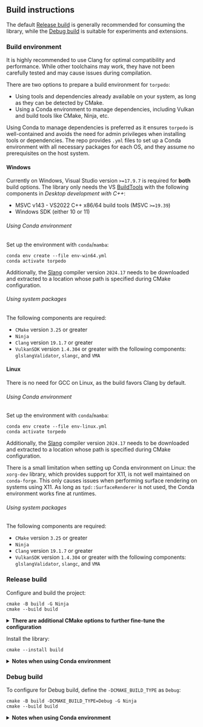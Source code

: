 ## Build instructions
The default [Release build](#release-build) is generally recommended for consuming the library, while the [Debug build](#debug-build)
is suitable for experiments and extensions.

### Build environment
It is highly recommended to use Clang for optimal compatibility and performance. While other toolchains may work,
they have not been carefully tested and may cause issues during compilation.

There are two options to prepare a build environment for `torpedo`:
- Using tools and dependencies already available on your system, as long as they can be detected by CMake.
- Using a Conda environment to manage dependencies, including Vulkan and build tools like CMake, Ninja, etc.

Using Conda to manage dependencies is preferred as it ensures `torpedo` is well-contained and avoids the need for admin
privileges when installing tools or dependencies. The repo provides `.yml` files to set up a Conda environment with
all necessary packages for each OS, and they assume no prerequisites on the host system.

#### Windows
Currently on Windows, Visual Studio version `>=17.9.7` is required for **both** build options. The library only needs
the VS [BuildTools](https://visualstudio.microsoft.com/downloads/#build-tools-for-visual-studio-2022) with the following components in *Desktop development with C++*:
- MSVC v143 - VS2022 C++ x86/64 build tools (MSVC `>=19.39`)
- Windows SDK (either 10 or 11)

###### Using Conda environment
Set up the environment with `conda`/`mamba`:
```shell
conda env create --file env-win64.yml
conda activate torpedo
```

Additionally, the [Slang](https://github.com/shader-slang/slang/releases/tag/v2024.17) compiler version `2024.17` needs
to be downloaded and extracted to a location whose path is specified during CMake configuration.

###### Using system packages
The following components are required:
- `CMake` version `3.25` or greater
- `Ninja`
- `Clang` version `19.1.7` or greater
- `VulkanSDK` version `1.4.304` or greater with the following components: `glslangValidator`, `slangc`, and `VMA`

#### Linux
There is no need for GCC on Linux, as the build favors Clang by default.

###### Using Conda environment
Set up the environment with `conda`/`mamba`:
```shell
conda env create --file env-linux.yml
conda activate torpedo
```

Additionally, the [Slang](https://github.com/shader-slang/slang/releases/tag/v2024.17) compiler version `2024.17` needs
to be downloaded and extracted to a location whose path is specified during CMake configuration.

There is a small limitation when setting up Conda environment on Linux: the `xorg-dev` library, which provides support
for X11, is not well maintained on `conda-forge`. This only causes issues when performing surface rendering on systems
using X11. As long as `tpd::SurfaceRenderer` is not used, the Conda environment works fine at runtimes.

###### Using system packages
The following components are required:
- `CMake` version `3.25` or greater
- `Ninja`
- `Clang` version `19.1.7` or greater
- `VulkanSDK` version `1.4.304` or greater with the following components: `glslangValidator`, `slangc`, and `VMA`

### Release build
Configure and build the project:
```shell
cmake -B build -G Ninja
cmake --build build
```

<details>
<summary><span style="font-weight: bold;">There are additional CMake options to further fine-tune the configuration</span></summary>

- `-DTORPEDO_BUILD_DEMO` (`BOOL`): build demo targets, enabled automatically for Debug build if not explicitly set on
the CLI. For other builds, the default option is `OFF` unless explicitly set otherwise on the CLI.
- `-DSLANG_COMPILER_DIR` (`PATH`): path to the directory containing the `slangc` compiler. This option is necessary when
building `torpedo` within the Conda environment if the compiler is not installed in default search paths.
- `-DCMAKE_INSTALL_PREFIX` (`PATH`): automatically set to `CONDA_PREFIX` if the variable is defined and the option is not
explicitly set on the CLI. Note that `CONDA_PREFIX` is automatically defined when a `conda`/`mamba` environment activated.

</details>

Install the library:
```shell
cmake --install build
```

<details>
<summary><span style="font-weight: bold;">Notes when using Conda environment</span></summary>

- The installation path is automatically set to `CONDA_PREFIX` unless `CMAKE_INSTALL_PREFIX` is explicitly set during
CMake configuration.

- The `-DSLANG_COMPILER_DIR` may need to be explicitly set to the **directory** containing `slangc` to help CMake find it
if the compiler is not installed in system's default search paths (i.e. when not using a VulkanSDK):
```shell
cmake -B build -G Ninja -DSLANG_COMPILER_DIR=path/to/dir
```

- If the system already has VulkanSDK installed but building `torpedo` from within Conda is desirable, the `VULKAN_SDK`
environment variable must be set to `CONDA_PREFIX` (Linux) or `CONDA_PREFIX/Library` (Windows) prior to configuration.

- Additionally, if your system already installs a default compiler, it may be necessary to specify Clang for CMake:
```shell
# Replace with the full path to clang/clang++ in the conda environment
# if the system also has Clang installed
cmake -B build -G Ninja -DCMAKE_C_COMPILER=clang -DCMAKE_CXX_COMPILER=clang++
```

- The C/C++ compilers detected by CMake should ideally be like the following:
```
-- The C compiler identification is Clang 19.1.7
-- The CXX compiler identification is Clang 19.1.7
```

</details>

### Debug build
To configure for Debug build, define the `-DCMAKE_BUILD_TYPE` as `Debug`:
```shell
cmake -B build -DCMAKE_BUILD_TYPE=Debug -G Ninja
cmake --build build
```

<details>
<summary><span style="font-weight: bold;">Notes when using Conda environment</span></summary>

- For debug runs, the library requests and enables the `VK_LAYER_KHRONOS_validation` layer. This was not included in the
provided `.yml` files must be installed from `conda-forge`:
```shell
conda install -c conda-forge lldb=19.1.7 vulkan-validation-layers=1.4.304
```

- At runtimes, set the `VK_LAYER_PATH` environment variable to the directory containing the installed layers:
```shell
# Windows (PowerShell)
$env:VK_LAYER_PATH="$env:CONDA_PREFIX/Library/bin"

# Linux
export VK_LAYER_PATH=$CONDA_PREFIX/share/vulkan/explicit_layer.d
```

> The `VK_LAYER_PATH` environment variable is ignored if the library is being consumed inside a shell WITH elevated privileges,
> see the [docs](https://github.com/KhronosGroup/Vulkan-Loader/blob/main/docs/LoaderLayerInterface.md) for more information.

- To set this variable each time the `torpedo` environment is activated and unset it when exiting the environment,
an activate/deactivate script can be set up to automate the process:

###### On Windows (with PowerShell):
```shell
New-Item -Path "$env:CONDA_PREFIX\etc\conda\activate.d\torpedo_activate.ps1" -ItemType File
Add-Content -Path "$env:CONDA_PREFIX\etc\conda\activate.d\torpedo_activate.ps1" -Value '$env:VK_LAYER_PATH="$env:CONDA_PREFIX\Library\bin"'
New-Item -Path "$env:CONDA_PREFIX\etc\conda\deactivate.d\torpedo_deactivate.ps1" -ItemType File
Add-Content -Path "$env:CONDA_PREFIX\etc\conda\deactivate.d\torpedo_deactivate.ps1" -Value 'Remove-Item env:VK_LAYER_PATH'
```

###### On Linux:
```shell
echo 'export VK_LAYER_PATH=$CONDA_PREFIX/share/vulkan/explicit_layer.d' > $CONDA_PREFIX/etc/conda/activate.d/torpedo_activate.sh
echo 'unset VK_LAYER_PATH' > $CONDA_PREFIX/etc/conda/deactivate.d/torpedo_deactivate.sh
```

</details>

